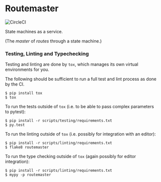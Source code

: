 # Routemaster

![CircleCI](https://circleci.com/gh/thread/routemaster.svg?style=shield&circle-token=3973777302b4f7f00f5b9eb1c07e3c681ea94f35)

State machines as a service.

(The _master_ of _routes_ through a state machine.)

### Testing, Linting and Typechecking

Testing and linting are done by `tox`, which manages its own virtual
environments for you.

The following should be sufficient to run a full test and lint process as done
by the CI.

```shell
$ pip install tox
$ tox
```

To run the tests outside of `tox` (i.e. to be able to pass complex parameters
to pytest):

```shell
$ pip install -r scripts/testing/requirements.txt
$ py.test
```

To run the linting outside of `tox` (i.e. possibly for integration with an
editor):

```shell
$ pip install -r scripts/linting/requirements.txt
$ flake8 routemaster
```

To run the type checking outside of `tox` (again possibly for editor
integration):

```shell
$ pip install -r scripts/linting/requirements.txt
$ mypy -p routemaster
```
